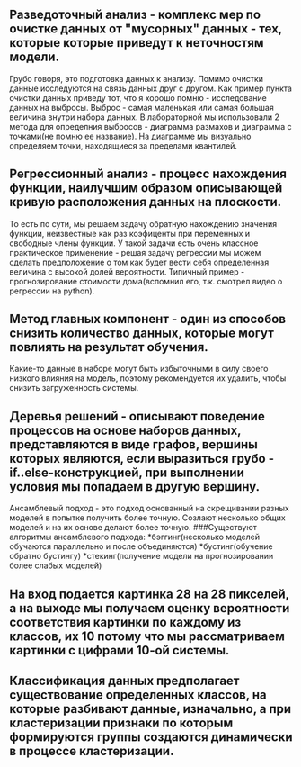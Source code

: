 
## Разведоточный анализ - комплекс мер по очистке данных от "мусорных" данных - тех, которые которые приведут к неточностям модели.
Грубо говоря, это подготовка данных к анализу. Помимо очистки данные исследуются на связь данных друг с другом.
Как пример пункта очистки данных приведу тот, что я хорошо помню - исследование данных на выбросы.
Выброс - самая маленькая или самая большая величина внутри набора данных. В лабораторной мы использовали 2 метода для определния выбросов -
диаграмма размахов и диаграмма с точками(не помню ее название). На диаграмме мы визуально определяем точки, находящиеся за пределами квантилей.
## Регрессионный анализ - процесс нахождения функции, наилучшим образом описывающей кривую расположения данных на плоскости.
То есть по сути, мы решаем задачу обратную нахождению значения функции, неизвестные как раз коэфиценты при переменных и свободные члены функции.
У такой задачи есть очень классное практическое применение - решая задачу регрессии мы можем сделать предположение 
о том как будет вести себя определенная величина с высокой долей вероятности.
Типичный пример - прогнозирование стоимости дома(вспомнил его, т.к. смотрел видео о регрессии на python).
## Метод главных компонент - один из способов снизить количество данных, которые могут повлиять на результат обучения.
Какие-то данные в наборе могут быть избыточными в силу своего низкого влияния на модель, поэтому рекомендуется их удалить, чтобы снизить загруженность системы.
## Деревья решений - описывают поведение процессов на основе наборов данных, представляются в виде графов, вершины которых являются, если выразиться грубо - if..else-конструкцией, при выполнении условия мы попадаем в другую вершину.
Ансамблевый подход - это подход основанный на скрещивании разных моделей в попытке получить  более точную. Созлают несколько общих моделей и на их основе делают более точную.
###Существуют алгоритмы ансамблевого подхода: 
*бэггинг(несколько моделей обучаются параллельно и после объединяются)
*бустинг(обучение обратно бустингу)
*стекинг(получение модели на прогнозировании более слабых моделей)
## На вход подается картинка 28 на 28 пикселей, а на выходе мы получаем оценку вероятности соответствия картинки по каждому из классов, их 10 потому что мы рассматриваем картинки с цифрами 10-ой системы.
## Классификация данных предполагает существование определенных классов, на которые разбивают данные, изначально, а при  кластеризации признаки по которым формируются группы создаются динамически в процессе кластеризации.
